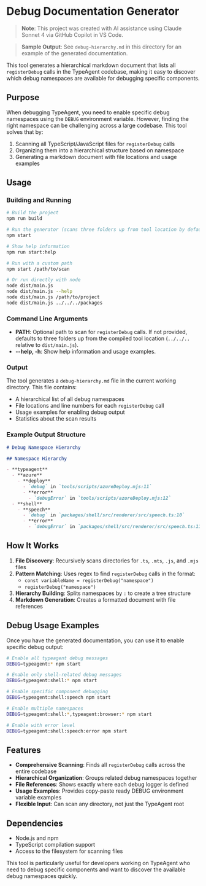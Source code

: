 # Debug Documentation Generator

> **Note**: This project was created with AI assistance using Claude Sonnet 4 via GitHub Copilot in VS Code.

> **Sample Output**: See `debug-hierarchy.md` in this directory for an example of the generated documentation.

This tool generates a hierarchical markdown document that lists all `registerDebug` calls in the TypeAgent codebase, making it easy to discover which debug namespaces are available for debugging specific components.

## Purpose

When debugging TypeAgent, you need to enable specific debug namespaces using the `DEBUG` environment variable. However, finding the right namespace can be challenging across a large codebase. This tool solves that by:

1. Scanning all TypeScript/JavaScript files for `registerDebug` calls
2. Organizing them into a hierarchical structure based on namespace
3. Generating a markdown document with file locations and usage examples

## Usage

### Building and Running

```bash
# Build the project
npm run build

# Run the generator (scans three folders up from tool location by default)
npm start

# Show help information
npm run start:help

# Run with a custom path
npm start /path/to/scan

# Or run directly with node
node dist/main.js
node dist/main.js --help
node dist/main.js /path/to/project
node dist/main.js ../../../packages
```

### Command Line Arguments

- **PATH**: Optional path to scan for `registerDebug` calls. If not provided, defaults to three folders up from the compiled tool location (`../../..` relative to `dist/main.js`).
- **--help, -h**: Show help information and usage examples.

### Output

The tool generates a `debug-hierarchy.md` file in the current working directory. This file contains:

- A hierarchical list of all debug namespaces
- File locations and line numbers for each `registerDebug` call
- Usage examples for enabling debug output
- Statistics about the scan results

### Example Output Structure

```markdown
# Debug Namespace Hierarchy

## Namespace Hierarchy

- **typeagent**
  - **azure**
    - **deploy**
      - `debug` in `tools/scripts/azureDeploy.mjs:11`
      - **error**
        - `debugError` in `tools/scripts/azureDeploy.mjs:12`
  - **shell**
    - **speech**
      - `debug` in `packages/shell/src/renderer/src/speech.ts:10`
      - **error**
        - `debugError` in `packages/shell/src/renderer/src/speech.ts:11`
```

## How It Works

1. **File Discovery**: Recursively scans directories for `.ts`, `.mts`, `.js`, and `.mjs` files
2. **Pattern Matching**: Uses regex to find `registerDebug` calls in the format:
   - `const variableName = registerDebug("namespace")`
   - `registerDebug("namespace")`
3. **Hierarchy Building**: Splits namespaces by `:` to create a tree structure
4. **Markdown Generation**: Creates a formatted document with file references

## Debug Usage Examples

Once you have the generated documentation, you can use it to enable specific debug output:

```bash
# Enable all typeagent debug messages
DEBUG=typeagent:* npm start

# Enable only shell-related debug messages  
DEBUG=typeagent:shell:* npm start

# Enable specific component debugging
DEBUG=typeagent:shell:speech npm start

# Enable multiple namespaces
DEBUG=typeagent:shell:*,typeagent:browser:* npm start

# Enable with error level
DEBUG=typeagent:shell:speech:error npm start
```

## Features

- **Comprehensive Scanning**: Finds all `registerDebug` calls across the entire codebase
- **Hierarchical Organization**: Groups related debug namespaces together
- **File References**: Shows exactly where each debug logger is defined
- **Usage Examples**: Provides copy-paste ready DEBUG environment variable examples
- **Flexible Input**: Can scan any directory, not just the TypeAgent root

## Dependencies

- Node.js and npm
- TypeScript compilation support
- Access to the filesystem for scanning files

This tool is particularly useful for developers working on TypeAgent who need to debug specific components and want to discover the available debug namespaces quickly.

